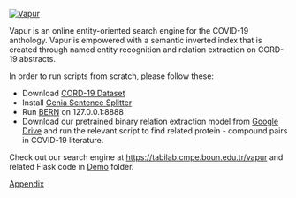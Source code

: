 [![Vapur](https://tabilab.cmpe.boun.edu.tr/vapur/static/vapur.jpeg)](https://tabilab.cmpe.boun.edu.tr/vapur)

Vapur is an online entity-oriented search engine for the COVID-19 anthology. Vapur is empowered with a semantic inverted index that is created through named entity recognition and relation extraction on CORD-19 abstracts.

In order to run scripts from scratch, please follow these:
* Download [CORD-19 Dataset](https://www.kaggle.com/allen-institute-for-ai/CORD-19-research-challenge)
* Install [Genia Sentence Splitter](http://www.nactem.ac.uk/y-matsu/geniass/)
* Run [BERN](https://github.com/dmis-lab/bern) on 127.0.0.1:8888
* Download our pretrained binary relation extraction model from [Google Drive](https://drive.google.com/file/d/1-r8gmfH-BHdxPug7nKjT7DVI5zlQjMMl/view) and run the relevant script to find related protein - compound pairs in COVID-19 literature.

Check out our search engine at https://tabilab.cmpe.boun.edu.tr/vapur and related Flask code in [Demo](https://github.com/boun-tabi/vapur/tree/master/Demo) folder.

[Appendix](https://docs.google.com/spreadsheets/d/1Hu87-Qm4CQQkdE0wwVG4p3QcPxaXCKE3ZRTvDQw48Bo/edit?usp=sharing)
